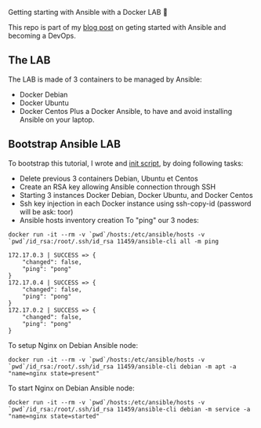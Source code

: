  Getting starting with Ansible with a Docker LAB 🐳
  
This repo is part of my [blog post](http://www.unixworkforce.com/ansible-lab-docker-devops/) on geting started with Ansible and becoming a DevOps.
## The LAB
The LAB is made of 3 containers to be managed by Ansible:
- Docker Debian
- Docker Ubuntu
- Docker Centos
Plus a Docker Ansible, to have and avoid installing Ansible on your laptop.
## Bootstrap Ansible LAB
To bootstrap this tutorial, I wrote and [init script](https://github.com/ansible-lab-on-docker/ansible-101/blob/master/ansible-cli/init.sh), by doing following tasks:
- Delete previous 3 containers Debian, Ubuntu et Centos
- Create an RSA key allowing Ansible connection through SSH
- Starting 3 instances Docker Debian, Docker Ubuntu, and Docker Centos
- Ssh key injection in each Docker instance using ssh-copy-id (password will be ask: toor)
- Ansible hosts inventory creation
To "ping" our 3 nodes:
```
docker run -it --rm -v `pwd`/hosts:/etc/ansible/hosts -v `pwd`/id_rsa:/root/.ssh/id_rsa 11459/ansible-cli all -m ping
```
```
172.17.0.3 | SUCCESS => {
    "changed": false,
    "ping": "pong"
}
172.17.0.4 | SUCCESS => {
    "changed": false,
    "ping": "pong"
}
172.17.0.2 | SUCCESS => {
    "changed": false,
    "ping": "pong"
}
```
To setup Nginx on Debian Ansible node:
```
docker run -it --rm -v `pwd`/hosts:/etc/ansible/hosts -v `pwd`/id_rsa:/root/.ssh/id_rsa 11459/ansible-cli debian -m apt -a "name=nginx state=present"
```
To start Nginx on Debian Ansible node:
```
docker run -it --rm -v `pwd`/hosts:/etc/ansible/hosts -v `pwd`/id_rsa:/root/.ssh/id_rsa 11459/ansible-cli debian -m service -a "name=nginx state=started"
```
